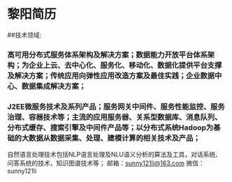 # 黎阳简历
##技术领域: 
### 高可用分布式服务体系架构及解决方案；数据能力开放平台体系架构；为企业上云、去中心化、服务化、移动化、数据化提供平台支撑及解决方案；传统应用向弹性应用改造方案及最佳实践；企业数据中心、数据集成解决方案；
### J2EE微服务技术及系列产品；服务网关中间件、服务性能监控、服务治理、容器技术等；主流的应用服务器、关系型数据库、消息队列、分布式缓存、搜索引擎及中间件产品等；以分布式系统Hadoop为基础的大数据从数据采集、处理、建模计算的相关技术及产品；
自然语言处理技术包括NLP语言处理及NLU语义分析的算法及工具，对话系统、问答系统的技术，知识图谱技术等；
邮箱：sunny121li@163.com
微信：sunny121li
